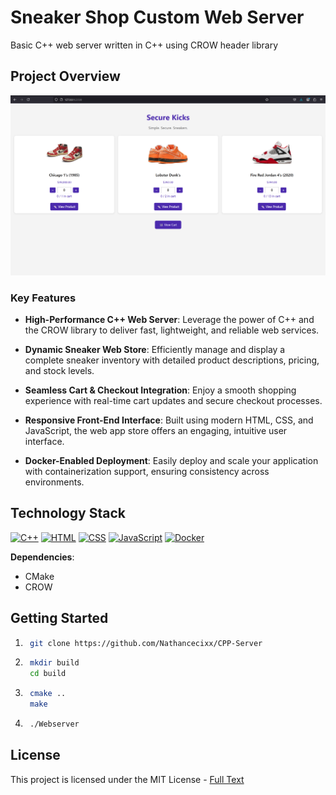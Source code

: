 
# Sneaker Shop Custom Web Server


Basic C++ web server written in C++ using CROW header library 


## Project Overview <a name="project-overview"></a>


![Game Screenshot](Demo.png)

### Key Features
- **High-Performance C++ Web Server**:
Leverage the power of C++ and the CROW library to deliver fast, lightweight, and reliable web services.

- **Dynamic Sneaker Web Store**:
Efficiently manage and display a complete sneaker inventory with detailed product descriptions, pricing, and stock levels.

- **Seamless Cart & Checkout Integration**:
Enjoy a smooth shopping experience with real-time cart updates and secure checkout processes.

- **Responsive Front-End Interface**:
Built using modern HTML, CSS, and JavaScript, the web app store offers an engaging, intuitive user interface.

- **Docker-Enabled Deployment**:
Easily deploy and scale your application with containerization support, ensuring consistency across environments.


## Technology Stack <a name="technology-stack"></a>

[![C++](https://img.shields.io/badge/C++-00599C?style=for-the-badge&logo=cplusplus&logoColor=white)](https://isocpp.org)
[![HTML](https://img.shields.io/badge/HTML-1572B6?style=for-the-badge&logo=html5&logoColor=white)](https://developer.mozilla.org/en-US/docs/Web/HTML)
[![CSS](https://img.shields.io/badge/CSS-1572B6?style=for-the-badge&logo=css3&logoColor=white)](https://developer.mozilla.org/en-US/docs/Web/CSS)
[![JavaScript](https://img.shields.io/badge/JavaScript-F7DF1E?style=for-the-badge&logo=javascript&logoColor=black)](https://developer.mozilla.org/en-US/docs/Web/JavaScript)
[![Docker](https://img.shields.io/badge/Docker-2496ED?style=for-the-badge&logo=docker&logoColor=white)](https://www.docker.com)  


**Dependencies**:
- CMake
- CROW



## Getting Started <a name="getting-started"></a>

1. ```bash 
    git clone https://github.com/Nathancecixx/CPP-Server
    ```
2. ```bash 
    mkdir build
    cd build
    ```

3. ```bash 
    cmake ..
    make
    ```

4. ```bash
    ./Webserver
    ```

## License
This project is licensed under the MIT License - [Full Text](LICENSE)


